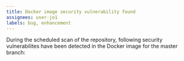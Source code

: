 ```yaml
---
title: Docker image security vulnerability found
assignees: user-jo1
labels: bug, enhancement
---
```

During the scheduled scan of the repository, following security vulnerabilites have been detected in the Docker image for the master branch:
